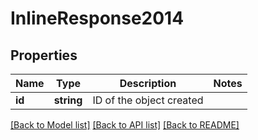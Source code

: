# InlineResponse2014

## Properties
Name | Type | Description | Notes
------------ | ------------- | ------------- | -------------
**id** | **string** | ID of the object created | 

[[Back to Model list]](../../README.md#documentation-for-models) [[Back to API list]](../../README.md#documentation-for-api-endpoints) [[Back to README]](../../README.md)


